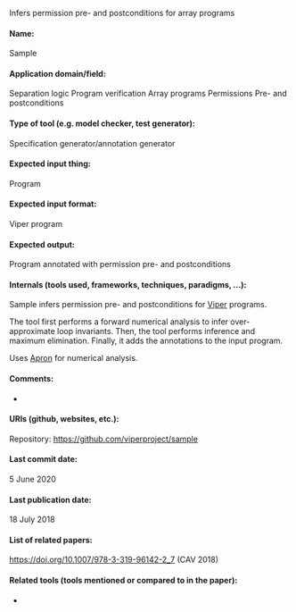 Infers permission pre- and postconditions for array programs

#### Name:
Sample

#### Application domain/field:
Separation logic
Program verification
Array programs
Permissions
Pre- and postconditions

#### Type of tool (e.g. model checker, test generator):
Specification generator/annotation generator

#### Expected input thing:
Program

#### Expected input format:
Viper program

#### Expected output:
Program annotated with permission pre- and postconditions

#### Internals (tools used, frameworks, techniques, paradigms, ...):
Sample infers permission pre- and postconditions for [Viper](Frameworks/Viper.md) programs.

The tool first performs a forward numerical analysis to infer over-approximate loop invariants. Then, the tool performs inference and maximum elimination. Finally, it adds the annotations to the input program.

Uses [Apron](Libraries/Apron.md) for numerical analysis.

#### Comments:
-

#### URIs (github, websites, etc.):
Repository: https://github.com/viperproject/sample

#### Last commit date:
5 June 2020

#### Last publication date:
18 July 2018

#### List of related papers:
https://doi.org/10.1007/978-3-319-96142-2_7 (CAV 2018)

#### Related tools (tools mentioned or compared to in the paper):
-